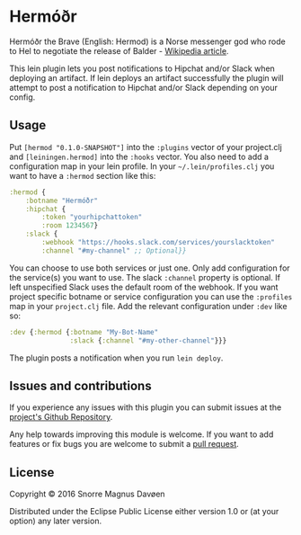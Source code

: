 # Hermóðr

Hermóðr the Brave (English: Hermod) is a Norse messenger god who rode to Hel to
negotiate the release of Balder -
[Wikipedia article](https://en.wikipedia.org/wiki/Herm%C3%B3%C3%B0r).

This lein plugin lets you post notifications to Hipchat and/or Slack when
deploying an artifact. If lein deploys an artifact successfully the plugin will
attempt to post a notification to Hipchat and/or Slack depending on your config.

## Usage

Put `[hermod "0.1.0-SNAPSHOT"]` into the `:plugins` vector of your project.clj
and `[leiningen.hermod]` into the `:hooks` vector. You also need to add a
configuration map in your lein profile. In your `~/.lein/profiles.clj` you want
to have a `:hermod` section like this:

```clojure
:hermod {
    :botname "Hermóðr"
    :hipchat {
        :token "yourhipchattoken"
        :room 1234567}
    :slack {
        :webhook "https://hooks.slack.com/services/yourslacktoken"
        :channel "#my-channel" ;; Optional}}
```

You can choose to use both services or just one. Only add configuration for the
service(s) you want to use. The slack `:channel` property is optional. If left
unspecified Slack uses the default room of the webhook. If you want project
specific botname or service configuration you can use the `:profiles` map in
your `project.clj` file. Add the relevant configuration under `:dev` like so:

```clojure
:dev {:hermod {:botname "My-Bot-Name"
               :slack {:channel "#my-other-channel"}}}
```

The plugin posts a notification when you run `lein deploy`.


## Issues and contributions

If you experience any issues with this plugin you can submit issues at the
[project's Github Repository](https://github.com/Snorremd/hermod/issues).

Any help towards improving this module is welcome. If you want to add features
or fix bugs you are welcome to submit a
[pull request](https://github.com/Snorremd/hermod/pulls).


## License

Copyright © 2016 Snorre Magnus Davøen

Distributed under the Eclipse Public License either version 1.0 or (at
your option) any later version.
